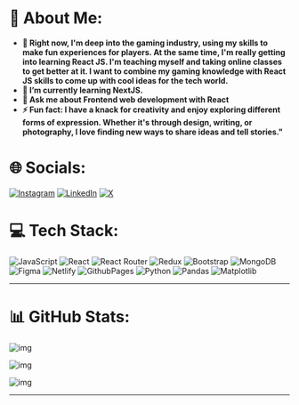 # 💫 About Me:

* **🔭 Right now, I'm deep into the gaming industry, using my skills to make fun experiences for players. At the same time, I'm really getting into learning React JS. I'm teaching myself and taking online classes to get better at it. I want to combine my gaming knowledge with React JS skills to come up with cool ideas for the tech world.**
* **🌱 I’m currently learning NextJS.**
* **💬 Ask me about Frontend web development with React**
* **⚡ Fun fact: I have a knack for creativity and enjoy exploring different forms of expression. Whether it's through design, writing, or photography, I love finding new ways to share ideas and tell stories."**


# 🌐 Socials:

[![Instagram](https://img.shields.io/badge/Instagram-%23E4405F.svg?logo=Instagram&logoColor=white)](https://instagram.com/emaadnahed) [![LinkedIn](https://img.shields.io/badge/LinkedIn-%230077B5.svg?logo=linkedin&logoColor=white)](https://linkedin.com/in/https://www.linkedin.com/in/emaad-nahed-0789a1218/) [![X](https://img.shields.io/badge/X-black.svg?logo=X&logoColor=white)](https://x.com/emaadnahed)


# 💻 Tech Stack:

![JavaScript](https://img.shields.io/badge/javascript-%23323330.svg?style=for-the-badge&logo=javascript&logoColor=%23F7DF1E)
![React](https://img.shields.io/badge/react-%2320232a.svg?style=for-the-badge&logo=react&logoColor=%2361DAFB)
![React Router](https://img.shields.io/badge/React_Router-CA4245?style=for-the-badge&logo=react-router&logoColor=white)
![Redux](https://img.shields.io/badge/redux-%23593d88.svg?style=for-the-badge&logo=redux&logoColor=white)
![Bootstrap](https://img.shields.io/badge/bootstrap-%238511FA.svg?style=for-the-badge&logo=bootstrap&logoColor=white)
![MongoDB](https://img.shields.io/badge/MongoDB-%234ea94b.svg?style=for-the-badge&logo=mongodb&logoColor=white)
![Figma](https://img.shields.io/badge/figma-%23F24E1E.svg?style=for-the-badge&logo=figma&logoColor=white)
![Netlify](https://img.shields.io/badge/netlify-%23000000.svg?style=for-the-badge&logo=netlify&logoColor=#00C7B7)
![GithubPages](https://img.shields.io/badge/github%20pages-121013?style=for-the-badge&logo=github&logoColor=white)
![Python](https://img.shields.io/badge/python-3670A0?style=for-the-badge&logo=python&logoColor=ffdd54)
![Pandas](https://img.shields.io/badge/pandas-%23150458.svg?style=for-the-badge&logo=pandas&logoColor=white)
![Matplotlib](https://img.shields.io/badge/Matplotlib-%23ffffff.svg?style=for-the-badge&logo=Matplotlib&logoColor=black)

---

# 📊 GitHub Stats:

![img](https://komarev.com/ghpvc/?username=emadnahed&color=brightgreen)

![img](https://github-readme-streak-stats.herokuapp.com/?user=emadnahed&theme=radical&hide_border=false)

![img](https://github-readme-stats.vercel.app/api/top-langs/?username=emadnahed&theme=radical&hide_border=false&include_all_commits=true&count_private=true&layout=compact)

---
